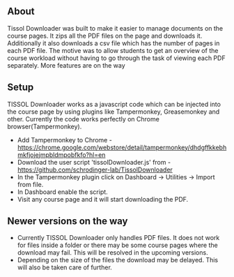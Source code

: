 ## About

Tissol Downloader was built to make it easier to manage documents on the course pages. It zips all the PDF files on the page and downloads it. Additionally it also downloads a csv file which has the number of pages in each PDF file. The motive was to allow students to get an overview of the course workload without having to go through the task of viewing each PDF separately. More features are on the way  

## Setup

TISSOL Downloader works as a javascript code which can be injected into the course page by using plugins like Tampermonkey, Greasemonkey and other. Currently the code works perfectly on Chrome browser(Tampermonkey). 

 - Add Tampermonkey to Chrome - https://chrome.google.com/webstore/detail/tampermonkey/dhdgffkkebhmkfjojejmpbldmpobfkfo?hl=en
 - Download the user script 'tissolDownloader.js' from - https://github.com/schrodinger-lab/TissolDownloader 
 - In the Tampermonkey plugin click on Dashboard -> Utilities -> Import from file. 
 - In Dashboard enable the script.
 - Visit any course page and it will start downloading the PDF.

## Newer versions on the way

 - Currently TISSOL Downloader only handles PDF files. It does not work for files inside a folder or there may be some course pages where the download may fail. This will be resolved in the upcoming versions.
 - Depending on the size of the files the download may be delayed. This will also be taken care of further. 

